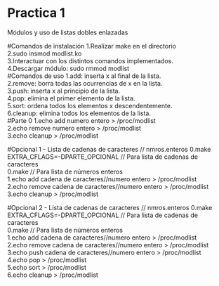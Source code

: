 # Practica 1
Módulos y uso de listas dobles enlazadas

#Comandos de instalación
1.Realizar make en el directorio<br>
2.sudo insmod modlist.ko<br>
3.Interactuar con los distintos comandos implementados.<br>
4.Descargar módulo: sudo rmmod modlist<br>
#Comandos de uso
1.add: inserta x al final de la lista. <br>
2.remove: borra todas las ocurrencias de x en la lista.<br>
3.push: inserta x al principio de la lista.<br>
4.pop: elimina el primer elemento de la lista.<br>
5.sort: ordena todos los elementos x descendentemente. <br>
6.cleanup: elimina todos los elementos de la lista. <br>
#Parte 0
1.echo add numero entero > /proc/modlist<br>
2.echo remove numero entero > /proc/modlist<br>
3.echo cleanup > /proc/modlist

#Opcional 1 - Lista de cadenas de caracteres // nmros.enteros
0.make EXTRA_CFLAGS=-DPARTE_OPCIONAL // Para lista de cadenas de caracteres<br>
0.make // Para lista de números enteros<br>
1.echo add cadena de caracteres//numero entero > /proc/modlist<br>
2.echo remove cadena de caracteres//numero entero > /proc/modlist<br>
3.echo cleanup > /proc/modlist

#Opcional 2 - Lista de cadenas de caracteres // nmros.enteros
0.make EXTRA_CFLAGS=-DPARTE_OPCIONAL // Para lista de cadenas de caracteres<br>
0.make // Para lista de números enteros<br>
1.echo add cadena de caracteres//numero entero > /proc/modlist<br>
2.echo remove cadena de caracteres//numero entero > /proc/modlist<br>
3.echo push cadena de caracteres//numero entero > /proc/modlist<br>
4.echo pop > /proc/modlist<br>
5.echo sort > /proc/modlist<br>
6.echo cleanup > /proc/modlist
